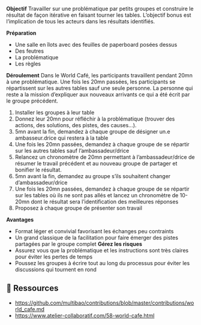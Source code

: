 
**Objectif**
Travailler sur une problématique par petits groupes et construire le résultat de façon itérative en faisant tourner les tables. L’objectif bonus est l’implication de tous les acteurs dans les résultats identifiés.

**Préparation** 
- Une salle en îlots avec des feuilles de paperboard posées dessus 
- Des feutres
- La problématique 
- Les règles

**Déroulement**
Dans le World Café, les participants travaillent pendant 20mn à une problématique. Une fois les 20mn passées, les participants se répartissent sur les autres tables sauf une seule personne. La personne qui reste a la mission d’expliquer aux nouveaux arrivants ce qui a été écrit par le groupe précédent. 
1. Installer les groupes à leur table 
2. Donnez leur 20mn pour réfléchir à la problématique (trouver des actions, des solutions, des pistes, des causes...). 
3. 5mn avant la fin, demandez à chaque groupe de désigner un.e ambasseur.drice qui restera à la table 
4. Une fois les 20mn passées, demandez à chaque groupe de se répartir sur les autres tables sauf l’ambassadeur/drice 
5. Relancez un chronomètre de 20mn permettant à l’ambassadeur/drice de résumer le travail précédent et au nouveau groupe de partager et bonifier le résultat.
6. 5mn avant la fin, demandez au groupe s’ils souhaitent changer d’ambassadeur/drice 
7. Une fois les 20mn passées, demandez à chaque groupe de se répartir sur les tables où ils ne sont pas allés et lancez un chronomètre de 10-20mn dont le résultat sera l’identification des meilleures réponses
8. Proposez à chaque groupe de présenter son travail

**Avantages**
- Format léger et convivial favorisant les échanges peu contraints
- Un grand classique de la facilitation pour faire émerger des pistes partagées par le groupe complet
**Gérez les risques**
- Assurez vous que la problématique et les instructions sont très claires pour éviter les pertes de temps 
- Poussez les groupes à écrire tout au long du processus pour éviter les discussions qui tournent en rond

## 🔗 Ressources

- https://github.com/multibao/contributions/blob/master/contributions/world_cafe.md
- https://www.atelier-collaboratif.com/58-world-cafe.html
